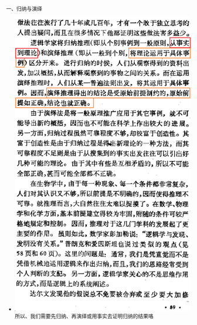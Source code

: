 一、归纳与演绎  
* ![photo](/books/2018040607-TheArtOfScientificInvestigation/photo/021.png)  
所以、我们需要先归纳、再演绎或用事实去证明归纳的结果咯  
